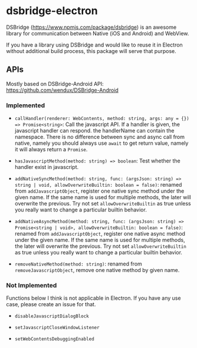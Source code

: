# dsbridge-electron

DSBridge (https://www.npmjs.com/package/dsbridge) is an awesome library for communication between Native (iOS and Android) and WebView.

If you have a library using DSBridge and would like to reuse it in Electron without additional build process, this package will serve that purpose.

## APIs

Mostly based on DSBridge-Android API: https://github.com/wendux/DSBridge-Android

### Implemented

- `callHandler(renderer: WebContents, method: string, args: any = {}) => Promise<string>`: Call the javascript API. If a handler is given, the javascript handler can respond. the handlerName can contain the namespace. There is no difference between sync and async call from native, namely you should always use `await` to get return value, namely it will always return a `Promise`.

- `hasJavascriptMethod(method: string) => boolean`: Test whether the handler exist in javascript.

- `addNativeSyncMethod(method: string, func: (argsJson: string) => string | void, allowOverwriteBuiltin: boolean = false)`: renamed from `addJavascriptObject`, register one native sync method under the given name. If the same name is used for multiple methods, the later will overwrite the previous. Try not set `allowOverwriteBuiltin` as true unless you really want to change a particular builtin behavior.

- `addNativeAsyncMethod(method: string, func: (argsJson: string) => Promise<string | void>, allowOverwriteBuiltin: boolean = false)`: renamed from `addJavascriptObject`, register one native async method under the given name. If the same name is used for multiple methods, the later will overwrite the previous. Try not set `allowOverwriteBuiltin` as true unless you really want to change a particular builtin behavior.

- `removeNativeMethod(method: string)`: renamed from `removeJavascriptObject`, remove one native method by given name.

### Not Implemented

Functions below I think is not applicable in Electron. If you have any use case, please create an issue for that.

- `disableJavascriptDialogBlock`

- `setJavascriptCloseWindowListener`

- `setWebContentsDebuggingEnabled`

